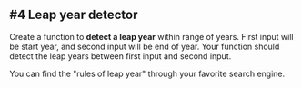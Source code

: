 ## #4 Leap year detector

Create a function to **detect a leap year** within range of years. First input will be start year, and second input will be end of year. Your function should detect the leap years between first input and second input.

You can find the "rules of leap year" through your favorite search engine.
